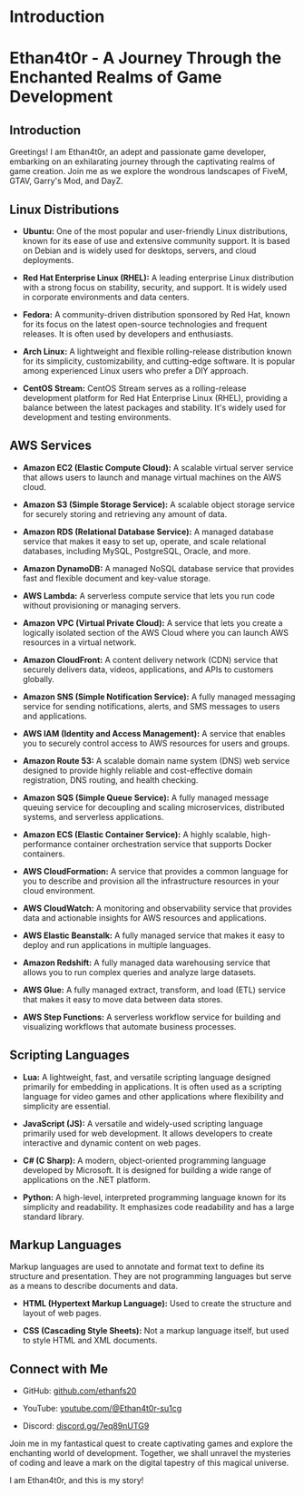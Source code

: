 # Introduction
# Ethan4t0r - A Journey Through the Enchanted Realms of Game Development

## Introduction

Greetings! I am Ethan4t0r, an adept and passionate game developer, embarking on an exhilarating journey through the captivating realms of game creation. Join me as we explore the wondrous landscapes of FiveM, GTAV, Garry's Mod, and DayZ.

## Linux Distributions

- **Ubuntu:** One of the most popular and user-friendly Linux distributions, known for its ease of use and extensive community support. It is based on Debian and is widely used for desktops, servers, and cloud deployments.

- **Red Hat Enterprise Linux (RHEL):** A leading enterprise Linux distribution with a strong focus on stability, security, and support. It is widely used in corporate environments and data centers.

- **Fedora:** A community-driven distribution sponsored by Red Hat, known for its focus on the latest open-source technologies and frequent releases. It is often used by developers and enthusiasts.

- **Arch Linux:** A lightweight and flexible rolling-release distribution known for its simplicity, customizability, and cutting-edge software. It is popular among experienced Linux users who prefer a DIY approach.

- **CentOS Stream:** CentOS Stream serves as a rolling-release development platform for Red Hat Enterprise Linux (RHEL), providing a balance between the latest packages and stability. It's widely used for development and testing environments.

## AWS Services

- **Amazon EC2 (Elastic Compute Cloud):** A scalable virtual server service that allows users to launch and manage virtual machines on the AWS cloud.

- **Amazon S3 (Simple Storage Service):** A scalable object storage service for securely storing and retrieving any amount of data.

- **Amazon RDS (Relational Database Service):** A managed database service that makes it easy to set up, operate, and scale relational databases, including MySQL, PostgreSQL, Oracle, and more.

- **Amazon DynamoDB:** A managed NoSQL database service that provides fast and flexible document and key-value storage.

- **AWS Lambda:** A serverless compute service that lets you run code without provisioning or managing servers.

- **Amazon VPC (Virtual Private Cloud):** A service that lets you create a logically isolated section of the AWS Cloud where you can launch AWS resources in a virtual network.

- **Amazon CloudFront:** A content delivery network (CDN) service that securely delivers data, videos, applications, and APIs to customers globally.

- **Amazon SNS (Simple Notification Service):** A fully managed messaging service for sending notifications, alerts, and SMS messages to users and applications.

- **AWS IAM (Identity and Access Management):** A service that enables you to securely control access to AWS resources for users and groups.

- **Amazon Route 53:** A scalable domain name system (DNS) web service designed to provide highly reliable and cost-effective domain registration, DNS routing, and health checking.

- **Amazon SQS (Simple Queue Service):** A fully managed message queuing service for decoupling and scaling microservices, distributed systems, and serverless applications.

- **Amazon ECS (Elastic Container Service):** A highly scalable, high-performance container orchestration service that supports Docker containers.

- **AWS CloudFormation:** A service that provides a common language for you to describe and provision all the infrastructure resources in your cloud environment.

- **AWS CloudWatch:** A monitoring and observability service that provides data and actionable insights for AWS resources and applications.

- **AWS Elastic Beanstalk:** A fully managed service that makes it easy to deploy and run applications in multiple languages.

- **Amazon Redshift:** A fully managed data warehousing service that allows you to run complex queries and analyze large datasets.

- **AWS Glue:** A fully managed extract, transform, and load (ETL) service that makes it easy to move data between data stores.

- **AWS Step Functions:** A serverless workflow service for building and visualizing workflows that automate business processes.

## Scripting Languages

- **Lua:** A lightweight, fast, and versatile scripting language designed primarily for embedding in applications. It is often used as a scripting language for video games and other applications where flexibility and simplicity are essential.

- **JavaScript (JS):** A versatile and widely-used scripting language primarily used for web development. It allows developers to create interactive and dynamic content on web pages.

- **C# (C Sharp):** A modern, object-oriented programming language developed by Microsoft. It is designed for building a wide range of applications on the .NET platform.

- **Python:** A high-level, interpreted programming language known for its simplicity and readability. It emphasizes code readability and has a large standard library.

## Markup Languages

Markup languages are used to annotate and format text to define its structure and presentation. They are not programming languages but serve as a means to describe documents and data.

- **HTML (Hypertext Markup Language):** Used to create the structure and layout of web pages.

- **CSS (Cascading Style Sheets):** Not a markup language itself, but used to style HTML and XML documents.

## Connect with Me

- GitHub: [github.com/ethanfs20](https://github.com/ethanfs20)

- YouTube: [youtube.com/@Ethan4t0r-su1cg](https://www.youtube.com/@Ethan4t0r-su1cg)

- Discord: [discord.gg/7eq89nUTG9](https://discord.gg/7eq89nUTG9)

Join me in my fantastical quest to create captivating games and explore the enchanting world of development. Together, we shall unravel the mysteries of coding and leave a mark on the digital tapestry of this magical universe.

I am Ethan4t0r, and this is my story!

